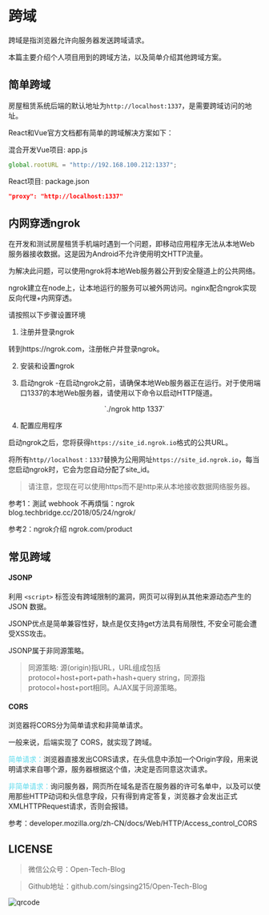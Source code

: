 # 跨域

跨域是指浏览器允许向服务器发送跨域请求。

本篇主要介绍个人项目用到的跨域方法，以及简单介绍其他跨域方案。

## 简单跨域

房屋租赁系统后端的默认地址为`http://localhost:1337`，是需要跨域访问的地址。

React和Vue官方文档都有简单的跨域解决方案如下：

混合开发Vue项目: app.js 
```javascript
global.rootURL = "http://192.168.100.212:1337";
```

React项目: package.json
```json
"proxy": "http://localhost:1337"
```

## 内网穿透ngrok

在开发和测试房屋租赁手机端时遇到一个问题，即移动应用程序无法从本地Web服务器接收数据。这是因为Android不允许使用明文HTTP流量。

为解决此问题，可以使用ngrok将本地Web服务器公开到安全隧道上的公共网络。

ngrok建立在node上，让本地运行的服务可以被外网访问。nginx配合ngrok实现反向代理+内网穿透。

请按照以下步骤设置环境

1. 注册并登录ngrok

转到https://ngrok.com，注册帐户并登录ngrok。

2. 安装和设置ngrok

3. 启动ngrok
-在启动ngrok之前，请确保本地Web服务器正在运行。对于使用端口1337的本地Web服务器，请使用以下命令以启动HTTP隧道。

<p style="text-align:center">`./ngrok http 1337`</p>

4. 配置应用程序

启动ngrok之后，您将获得`https://site_id.ngrok.io`格式的公共URL。

将所有`http//localhost：1337`替换为公用网址`https://site_id.ngrok.io`，每当您启动ngrok时，它会为您自动分配了site_id。

> 请注意，您现在可以使用https而不是http来从本地接收数据网络服务器。

参考1：測試 webhook 不再煩惱：ngrok blog.techbridge.cc/2018/05/24/ngrok/

参考2：ngrok介绍 ngrok.com/product

## 常见跨域

#### JSONP

利用 `<script>` 标签没有跨域限制的漏洞，网页可以得到从其他来源动态产生的 JSON 数据。

JSONP优点是简单兼容性好，缺点是仅支持get方法具有局限性, 不安全可能会遭受XSS攻击。

JSONP属于非同源策略。

> 同源策略: 源(origin)指URL，URL组成包括protocol+host+port+path+hash+query string，同源指protocol+host+port相同。AJAX属于同源策略。

#### CORS

浏览器将CORS分为简单请求和非简单请求。

一般来说，后端实现了 CORS，就实现了跨域。

<span  style="color: #5bdaed; ">简单请求：</span>浏览器直接发出CORS请求，在头信息中添加一个Origin字段，用来说明请求来自哪个源，服务器根据这个值，决定是否同意这次请求。

<span  style="color: #5bdaed; ">非简单请求：</span>询问服务器，网页所在域名是否在服务器的许可名单中，以及可以使用那些HTTP动词和头信息字段，只有得到肯定答复，浏览器才会发出正式XMLHTTPRequest请求，否则会报错。

参考：developer.mozilla.org/zh-CN/docs/Web/HTTP/Access_control_CORS

## LICENSE

> 微信公众号：Open-Tech-Blog

> Github地址：github.com/singsing215/Open-Tech-Blog

![qrcode](https://m.qpic.cn/psc?/V537Qnpi0OXnJm2Konin077jks4ap2ow/bqQfVz5yrrGYSXMvKr.cqZs491lneOtH7kLYV2wRHulaIh6H8AG0sOgrRV5IOzhOeBPqvFlOAcjrjqxHkjHf.PFLhGbXhv2NOlTTJqCDHuw!/b&bo=WAFYAQAAAAABByA!&rf=viewer_4)